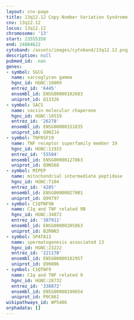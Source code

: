 ```yaml
---
layout: cnv-page
title: 13q12.12 Copy Number Variation Syndrome
cnv: 13q12.12
locus: 13q12.12
chromosome: '13'
start: 23555358
end: 24884622
cytoband: /assets/images/cytoband/13q12.12.png
description: null
pubmed_id: .nan
genes:
- symbol: SGCG
  name: sarcoglycan gamma
  hgnc_id: HGNC:10809
  entrez_id: '6445'
  ensembl_id: ENSG00000102683
  uniprot_id: Q13326
- symbol: SACS
  name: sacsin molecular chaperone
  hgnc_id: HGNC:10519
  entrez_id: '26278'
  ensembl_id: ENSG00000151835
  uniprot_id: Q9NZJ4
- symbol: TNFRSF19
  name: TNF receptor superfamily member 19
  hgnc_id: HGNC:11915
  entrez_id: '55504'
  ensembl_id: ENSG00000127863
  uniprot_id: Q9NS68
- symbol: MIPEP
  name: mitochondrial intermediate peptidase
  hgnc_id: HGNC:7104
  entrez_id: '4285'
  ensembl_id: ENSG00000027001
  uniprot_id: Q99797
- symbol: C1QTNF9B
  name: C1q and TNF related 9B
  hgnc_id: HGNC:34072
  entrez_id: '387911'
  ensembl_id: ENSG00000205863
  uniprot_id: B2RNN3
- symbol: SPATA13
  name: spermatogenesis associated 13
  hgnc_id: HGNC:23222
  entrez_id: '221178'
  ensembl_id: ENSG00000182957
  uniprot_id: Q96N96
- symbol: C1QTNF9
  name: C1q and TNF related 9
  hgnc_id: HGNC:28732
  entrez_id: '338872'
  ensembl_id: ENSG00000240654
  uniprot_id: P0C862
wikipathways_id: WP5406
orphadata: []
---
```

